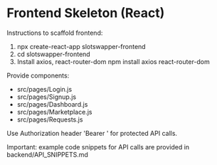 # Frontend Skeleton (React)

Instructions to scaffold frontend:
1. npx create-react-app slotswapper-frontend
2. cd slotswapper-frontend
3. Install axios, react-router-dom
   npm install axios react-router-dom

Provide components:
- src/pages/Login.js
- src/pages/Signup.js
- src/pages/Dashboard.js
- src/pages/Marketplace.js
- src/pages/Requests.js

Use Authorization header 'Bearer <token>' for protected API calls.

Important: example code snippets for API calls are provided in backend/API_SNIPPETS.md
